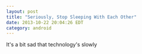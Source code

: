 ```yaml
---
layout: post
title: "Seriously, Stop Sleeping With Each Other"
date: 2013-10-22 20:04:26 EDT
category: android
---
```


It's a bit sad that technology's slowly
